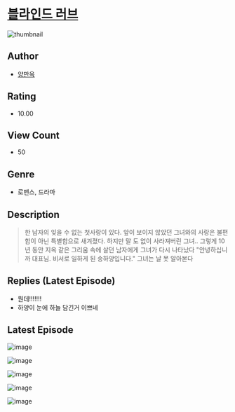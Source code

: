 # [블라인드 러브](https://comic.naver.com/bestChallenge/list?titleId=810371)
![thumbnail](https://image-comic.pstatic.net/user_contents_data/challenge_comic/2023/05/23/354088/upload_7364619271340057655_480x623.jpeg)

## Author
- [양만옥](https://comic.naver.com/artistTitle?id=354088)

## Rating
- 10.00

## View Count
- 50

## Genre
- 로맨스, 드라마

## Description
> 한 남자의 잊을 수 없는 첫사랑이 있다. 앞이 보이지 않았던 그녀와의 사랑은 불편함이 아닌 특별함으로 새겨졌다. 하지만 말 도 없이 사라져버린 그녀.. 그렇게 10년 동안 지옥 같은 그리움 속에 살던 남자에게 그녀가 다시 나타났다 "안녕하십니까 대표님. 비서로 일하게 된 송하양입니다." 그녀는 날 못 알아본다

## Replies (Latest Episode)
- 뭔데!!!!!!!
- 하양이 눈에 하늘 담긴거 이쁘네

## Latest Episode
![image](https://image-comic.pstatic.net/user_contents_data/challenge_comic/2023/05/23/354088/upload_7221351999935426869.jpeg)

![image](https://image-comic.pstatic.net/user_contents_data/challenge_comic/2023/05/23/354088/upload_7293686456138281273.jpeg)

![image](https://image-comic.pstatic.net/user_contents_data/challenge_comic/2023/05/23/354088/upload_7077799568589991984.jpeg)

![image](https://image-comic.pstatic.net/user_contents_data/challenge_comic/2023/05/23/354088/upload_7090128401014666086.jpeg)

![image](https://image-comic.pstatic.net/user_contents_data/challenge_comic/2023/05/23/354088/upload_4121695466387760183.jpeg)
